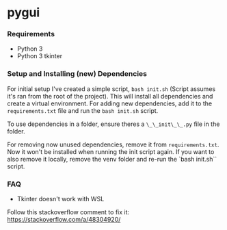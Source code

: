 # pygui

### Requirements

- Python 3
- Python 3 tkinter

### Setup and Installing (new) Dependencies

For initial setup I've created a simple script, `bash init.sh` (Script assumes it's ran from the root of the project).
This will install all dependencies and create a virtual environment.
For adding new dependencies, add it to the `requirements.txt` file and run the `bash init.sh` script.

To use dependencies in a folder, ensure theres a `\_\_init\_\_.py` file in the folder.

For removing now unused dependencies, remove it from `requirements.txt`. Now it won't be installed when running the init script again.
If you want to also remove it locally, remove the venv folder and re-run the `bash init.sh`` script.

### FAQ

- Tkinter doesn't work with WSL

Follow this stackoverflow comment to fix it: https://stackoverflow.com/a/48304920/
